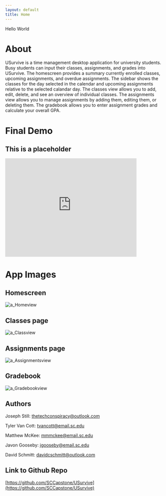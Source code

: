 ```yaml
---
layout: default
title: Home
---
```

Hello World
# About
USurvive is a time management desktop application for university students. Busy students can input their classes, assignments, and grades into USurvive. The homescreen provides a summary currently enrolled classes, upcoming assignments, and overdue assignments. The sidebar shows the classes for the day selected in the calendar and upcoming assignments relative to the selected calandar day. The classes view allows you to add, edit, delete, and see an overview of individual classes. The assignments view allows you to manage assignments by adding them, editing them, or deleting them. The gradebook allows you to enter assignment grades and calculate your overall GPA. 
# Final Demo
## This is a placeholder

<iframe width="420" height="315" src="http://www.youtube.com/embed/dQw4w9WgXcQ" frameborder="0" allowfullscreen></iframe>

# App Images

## Homescreen
![a_Homeview](https://user-images.githubusercontent.com/47221430/115805168-6a6d8280-a3b2-11eb-90cd-ab43c19c0212.png)

## Classes page
![a_Classview](https://user-images.githubusercontent.com/47221430/115805179-70fbfa00-a3b2-11eb-9b75-6e3ed22a9230.png)


## Assignments page
![a_Assignmentsview](https://user-images.githubusercontent.com/47221430/115805189-78bb9e80-a3b2-11eb-9753-871a10652e1f.png)

## Gradebook
![a_Gradebookview](https://user-images.githubusercontent.com/47221430/115805200-7eb17f80-a3b2-11eb-8474-49c251737ae5.png)


## Authors

Joseph Still: thetechconspiracy@outlook.com 

Tyler Van Cott: tvancott@email.sc.edu

Matthew McKee: mmmckee@email.sc.edu

Javon Gooseby: jgooseby@email.sc.edu

David Schmitt: davidcschmitt@outlook.com

## Link to Github Repo

[https://github.com/SCCapstone/USurvive](https://github.com/SCCapstone/USurvive)




